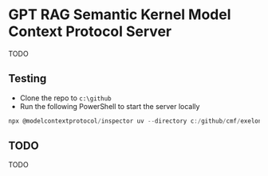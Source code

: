 # GPT RAG Semantic Kernel Model Context Protocol Server

TODO

## Testing

- Clone the repo to `c:\github`
- Run the following PowerShell to start the server locally

```Powershell
npx @modelcontextprotocol/inspector uv --directory c:/github/cmf/exelon/gpt-rag-mcp run server.py
```

## TODO

TODO